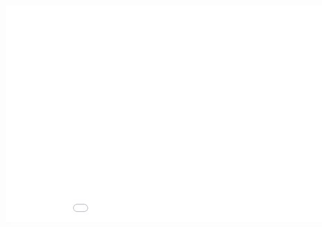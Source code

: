 
 <iframe src="{{site.baseurl | prepend: site.url}}img/interactiveOnly.html" style="width: 1000px; height: 500px; border: 0px"></iframe> 

<!-- <iframe src="{{site.baseurl | prepend: site.url}}img/interactiveOnly.html" style="border: 0px"></iframe>

<!-- <iframe src="{{site.baseurl | prepend: site.url}}img/interactiveOnly.html"></iframe>  -->


<!-- a normal html comment -->
<!-- <iframe src="http://www.javarepl.com/embed.html" style="width: 500px; height: 130px; border: 0px"></iframe>  -->
